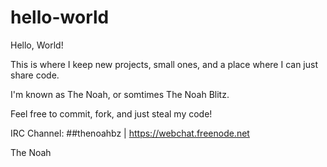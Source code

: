 # hello-world
Hello, World!

This is where I keep new projects, small ones, and a place where I can just share code.

I'm known as The Noah, or somtimes The Noah Blitz.

Feel free to commit, fork, and just steal my code!

IRC Channel: ##thenoahbz | https://webchat.freenode.net

The Noah
